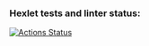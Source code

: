 ### Hexlet tests and linter status:
[![Actions Status](https://github.com/SVREYACH/frontend-project-46/actions/workflows/hexlet-check.yml/badge.svg)](https://github.com/SVREYACH/frontend-project-46/actions)